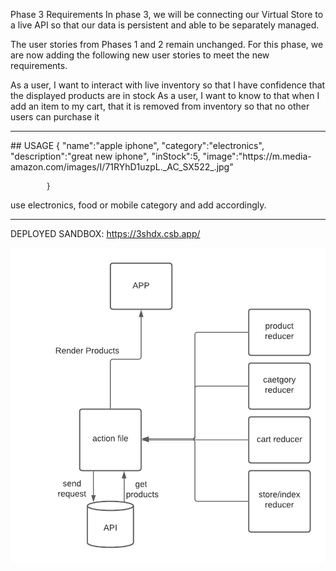 Phase 3 Requirements
In phase 3, we will be connecting our Virtual Store to a live API so that our data is persistent and able to be separately managed.

The user stories from Phases 1 and 2 remain unchanged. For this phase, we are now adding the following new user stories to meet the new requirements.

As a user, I want to interact with live inventory so that I have confidence that the displayed products are in stock
As a user, I want to know to that when I add an item to my cart, that it is removed from inventory so that no other users can purchase it

<hr>
##  USAGE
            {
                "name":"apple iphone",
                "category":"electronics",
                "description":"great new iphone",
                "inStock":5,
                "image":"https://m.media-amazon.com/images/I/71RYhD1uzpL._AC_SX522_.jpg"

            }



use electronics, food or mobile category and add accordingly.
<hr>

DEPLOYED SANDBOX:
https://3shdx.csb.app/


![thunk.png](thunk.png)


